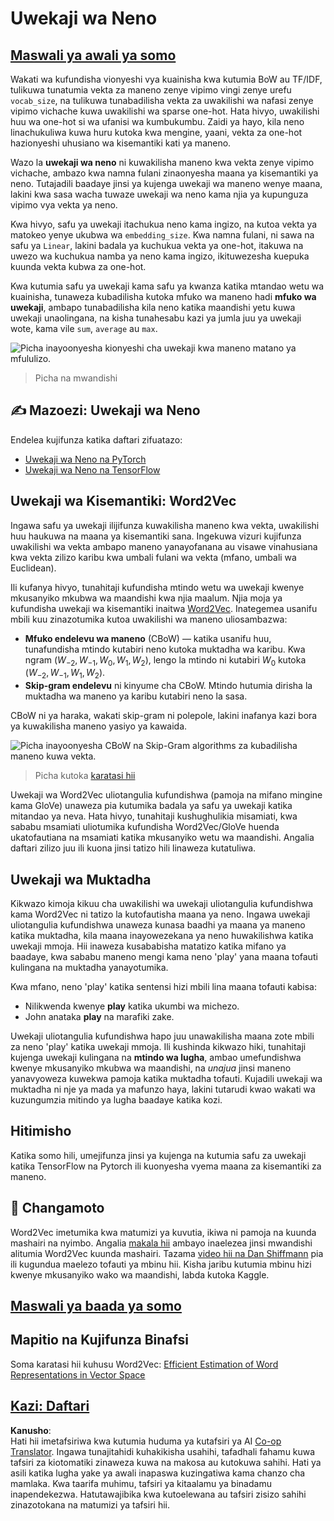 <!--
CO_OP_TRANSLATOR_METADATA:
{
  "original_hash": "e40b47ac3fd48f71304ede1474e66293",
  "translation_date": "2025-08-25T20:49:42+00:00",
  "source_file": "lessons/5-NLP/14-Embeddings/README.md",
  "language_code": "sw"
}
-->
# Uwekaji wa Neno

## [Maswali ya awali ya somo](https://red-field-0a6ddfd03.1.azurestaticapps.net/quiz/114)

Wakati wa kufundisha vionyeshi vya kuainisha kwa kutumia BoW au TF/IDF, tulikuwa tunatumia vekta za maneno zenye vipimo vingi zenye urefu `vocab_size`, na tulikuwa tunabadilisha vekta za uwakilishi wa nafasi zenye vipimo vichache kuwa uwakilishi wa sparse one-hot. Hata hivyo, uwakilishi huu wa one-hot si wa ufanisi wa kumbukumbu. Zaidi ya hayo, kila neno linachukuliwa kuwa huru kutoka kwa mengine, yaani, vekta za one-hot hazionyeshi uhusiano wa kisemantiki kati ya maneno.

Wazo la **uwekaji wa neno** ni kuwakilisha maneno kwa vekta zenye vipimo vichache, ambazo kwa namna fulani zinaonyesha maana ya kisemantiki ya neno. Tutajadili baadaye jinsi ya kujenga uwekaji wa maneno wenye maana, lakini kwa sasa wacha tuwaze uwekaji wa neno kama njia ya kupunguza vipimo vya vekta ya neno.

Kwa hivyo, safu ya uwekaji itachukua neno kama ingizo, na kutoa vekta ya matokeo yenye ukubwa wa `embedding_size`. Kwa namna fulani, ni sawa na safu ya `Linear`, lakini badala ya kuchukua vekta ya one-hot, itakuwa na uwezo wa kuchukua namba ya neno kama ingizo, ikituwezesha kuepuka kuunda vekta kubwa za one-hot.

Kwa kutumia safu ya uwekaji kama safu ya kwanza katika mtandao wetu wa kuainisha, tunaweza kubadilisha kutoka mfuko wa maneno hadi **mfuko wa uwekaji**, ambapo tunabadilisha kila neno katika maandishi yetu kuwa uwekaji unaolingana, na kisha tunahesabu kazi ya jumla juu ya uwekaji wote, kama vile `sum`, `average` au `max`.  

![Picha inayoonyesha kionyeshi cha uwekaji kwa maneno matano ya mfululizo.](../../../../../translated_images/embedding-classifier-example.b77f021a7ee67eeec8e68bfe11636c5b97d6eaa067515a129bfb1d0034b1ac5b.sw.png)

> Picha na mwandishi

## ✍️ Mazoezi: Uwekaji wa Neno

Endelea kujifunza katika daftari zifuatazo:
* [Uwekaji wa Neno na PyTorch](../../../../../lessons/5-NLP/14-Embeddings/EmbeddingsPyTorch.ipynb)
* [Uwekaji wa Neno na TensorFlow](../../../../../lessons/5-NLP/14-Embeddings/EmbeddingsTF.ipynb)

## Uwekaji wa Kisemantiki: Word2Vec

Ingawa safu ya uwekaji ilijifunza kuwakilisha maneno kwa vekta, uwakilishi huu haukuwa na maana ya kisemantiki sana. Ingekuwa vizuri kujifunza uwakilishi wa vekta ambapo maneno yanayofanana au visawe vinahusiana kwa vekta zilizo karibu kwa umbali fulani wa vekta (mfano, umbali wa Euclidean).

Ili kufanya hivyo, tunahitaji kufundisha mtindo wetu wa uwekaji kwenye mkusanyiko mkubwa wa maandishi kwa njia maalum. Njia moja ya kufundisha uwekaji wa kisemantiki inaitwa [Word2Vec](https://en.wikipedia.org/wiki/Word2vec). Inategemea usanifu mbili kuu zinazotumika kutoa uwakilishi wa maneno uliosambazwa:

 - **Mfuko endelevu wa maneno** (CBoW) — katika usanifu huu, tunafundisha mtindo kutabiri neno kutoka muktadha wa karibu. Kwa ngram $(W_{-2},W_{-1},W_0,W_1,W_2)$, lengo la mtindo ni kutabiri $W_0$ kutoka $(W_{-2},W_{-1},W_1,W_2)$.
 - **Skip-gram endelevu** ni kinyume cha CBoW. Mtindo hutumia dirisha la muktadha wa maneno ya karibu kutabiri neno la sasa.

CBoW ni ya haraka, wakati skip-gram ni polepole, lakini inafanya kazi bora ya kuwakilisha maneno yasiyo ya kawaida.

![Picha inayoonyesha CBoW na Skip-Gram algorithms za kubadilisha maneno kuwa vekta.](../../../../../translated_images/example-algorithms-for-converting-words-to-vectors.fbe9207a726922f6f0f5de66427e8a6eda63809356114e28fb1fa5f4a83ebda7.sw.png)

> Picha kutoka [karatasi hii](https://arxiv.org/pdf/1301.3781.pdf)

Uwekaji wa Word2Vec uliotangulia kufundishwa (pamoja na mifano mingine kama GloVe) unaweza pia kutumika badala ya safu ya uwekaji katika mitandao ya neva. Hata hivyo, tunahitaji kushughulikia misamiati, kwa sababu msamiati uliotumika kufundisha Word2Vec/GloVe huenda ukatofautiana na msamiati katika mkusanyiko wetu wa maandishi. Angalia daftari zilizo juu ili kuona jinsi tatizo hili linaweza kutatuliwa.

## Uwekaji wa Muktadha

Kikwazo kimoja kikuu cha uwakilishi wa uwekaji uliotangulia kufundishwa kama Word2Vec ni tatizo la kutofautisha maana ya neno. Ingawa uwekaji uliotangulia kufundishwa unaweza kunasa baadhi ya maana ya maneno katika muktadha, kila maana inayowezekana ya neno huwakilishwa katika uwekaji mmoja. Hii inaweza kusababisha matatizo katika mifano ya baadaye, kwa sababu maneno mengi kama neno 'play' yana maana tofauti kulingana na muktadha yanayotumika.

Kwa mfano, neno 'play' katika sentensi hizi mbili lina maana tofauti kabisa:

- Nilikwenda kwenye **play** katika ukumbi wa michezo.
- John anataka **play** na marafiki zake.

Uwekaji uliotangulia kufundishwa hapo juu unawakilisha maana zote mbili za neno 'play' katika uwekaji mmoja. Ili kushinda kikwazo hiki, tunahitaji kujenga uwekaji kulingana na **mtindo wa lugha**, ambao umefundishwa kwenye mkusanyiko mkubwa wa maandishi, na *unajua* jinsi maneno yanavyoweza kuwekwa pamoja katika muktadha tofauti. Kujadili uwekaji wa muktadha ni nje ya mada ya mafunzo haya, lakini tutarudi kwao wakati wa kuzungumzia mitindo ya lugha baadaye katika kozi.

## Hitimisho

Katika somo hili, umejifunza jinsi ya kujenga na kutumia safu za uwekaji katika TensorFlow na Pytorch ili kuonyesha vyema maana za kisemantiki za maneno.

## 🚀 Changamoto

Word2Vec imetumika kwa matumizi ya kuvutia, ikiwa ni pamoja na kuunda mashairi na nyimbo. Angalia [makala hii](https://www.politetype.com/blog/word2vec-color-poems) ambayo inaelezea jinsi mwandishi alitumia Word2Vec kuunda mashairi. Tazama [video hii na Dan Shiffmann](https://www.youtube.com/watch?v=LSS_bos_TPI&ab_channel=TheCodingTrain) pia ili kugundua maelezo tofauti ya mbinu hii. Kisha jaribu kutumia mbinu hizi kwenye mkusanyiko wako wa maandishi, labda kutoka Kaggle.

## [Maswali ya baada ya somo](https://red-field-0a6ddfd03.1.azurestaticapps.net/quiz/214)

## Mapitio na Kujifunza Binafsi

Soma karatasi hii kuhusu Word2Vec: [Efficient Estimation of Word Representations in Vector Space](https://arxiv.org/pdf/1301.3781.pdf)

## [Kazi: Daftari](assignment.md)

**Kanusho**:  
Hati hii imetafsiriwa kwa kutumia huduma ya kutafsiri ya AI [Co-op Translator](https://github.com/Azure/co-op-translator). Ingawa tunajitahidi kuhakikisha usahihi, tafadhali fahamu kuwa tafsiri za kiotomatiki zinaweza kuwa na makosa au kutokuwa sahihi. Hati ya asili katika lugha yake ya awali inapaswa kuzingatiwa kama chanzo cha mamlaka. Kwa taarifa muhimu, tafsiri ya kitaalamu ya binadamu inapendekezwa. Hatutawajibika kwa kutoelewana au tafsiri zisizo sahihi zinazotokana na matumizi ya tafsiri hii.